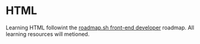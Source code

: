 # HTML
Learning HTML followint the [roadmap.sh front-end developer](https://roadmap.sh/frontend) roadmap. All learning resources will metioned.
